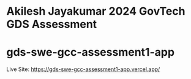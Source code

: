 # Akilesh Jayakumar 2024 GovTech GDS Assessment

# gds-swe-gcc-assessment1-app

Live Site: https://gds-swe-gcc-assessment1-app.vercel.app/
